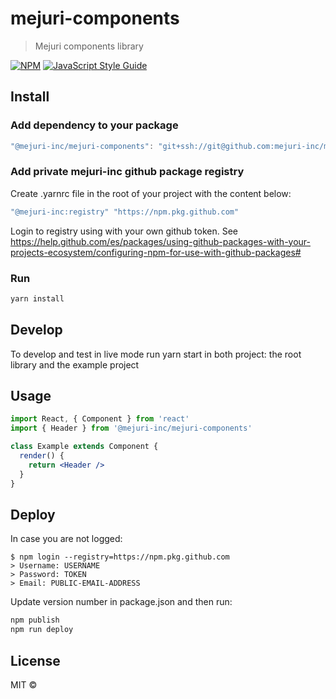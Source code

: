 # mejuri-components

> Mejuri components library

[![NPM](https://img.shields.io/npm/v/mejuri-components-2.svg)](https://www.npmjs.com/package/mejuri-components-2) [![JavaScript Style Guide](https://img.shields.io/badge/code_style-standard-brightgreen.svg)](https://standardjs.com)

## Install

### Add dependency to your package
```js
"@mejuri-inc/mejuri-components": "git+ssh://git@github.com:mejuri-inc/mejuri-components.git#{branch-name}"
```

### Add private mejuri-inc github package registry
Create .yarnrc file in the root of your project with the content below:
```js
"@mejuri-inc:registry" "https://npm.pkg.github.com"
```

Login to registry using with your own github token. See https://help.github.com/es/packages/using-github-packages-with-your-projects-ecosystem/configuring-npm-for-use-with-github-packages# 

### Run 
```bash 
yarn install
```

## Develop
To develop and test in live mode run yarn start in both project: the root library and the example project

## Usage

```jsx
import React, { Component } from 'react'
import { Header } from '@mejuri-inc/mejuri-components'

class Example extends Component {
  render() {
    return <Header />
  }
}
```

## Deploy
In case you are not logged:
```
$ npm login --registry=https://npm.pkg.github.com
> Username: USERNAME
> Password: TOKEN
> Email: PUBLIC-EMAIL-ADDRESS
```
Update version number in package.json and then run:
```sh
npm publish
npm run deploy
```


## License

MIT © [](https://github.com/)
